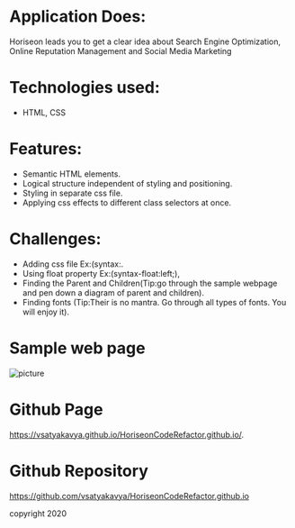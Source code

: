 
# Application Does:
Horiseon leads you to get a clear idea about Search Engine Optimization, Online Reputation Management and Social Media Marketing

# Technologies used:
* HTML, CSS

# Features:
* Semantic HTML elements.
* Logical structure independent of styling and positioning.
* Styling in separate css file.
* Applying css effects to different class selectors at once.

# Challenges:
* Adding css file   Ex:(syntax:<link rel="stylesheet" href="css file path.css">.
* Using float property  Ex:(syntax-float:left;),
* Finding the Parent and Children(Tip:go through the sample webpage and pen down a diagram of parent and children).
* Finding fonts (Tip:Their is no mantra. Go through all types of fonts. You will enjoy it).

# Sample web page

![picture](horiseon.png)

# Github Page 
 https://vsatyakavya.github.io/HoriseonCodeRefactor.github.io/.

# Github Repository
https://github.com/vsatyakavya/HoriseonCodeRefactor.github.io



copyright 2020
